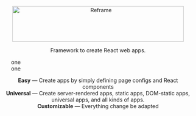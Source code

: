 [<p align="center"><img src='https://github.com/brillout/reframe/raw/master/docs/logo/logo-with-title.svg?sanitize=true' width=450 height=94 style="max-width:100%;" alt="Reframe"/></p>](https://github.com/brillout/reframe)
<p align="center">Framework to create React web apps.</p>
<ul style="list-style-type: none;">
 <li>one</li>
 <li>one</li>
</ul>
<p align="center">
    <b>Easy</b> &mdash; Create apps by simply defining page configs and React components
    <br/>
    <b>Universal</b> &mdash; Create server-rendered apps, static apps, DOM-static apps, universal apps, and all kinds of apps.
    <br/>
    <b>Customizable</b> &mdash; Everything change be adapted
</p>
<br/>
